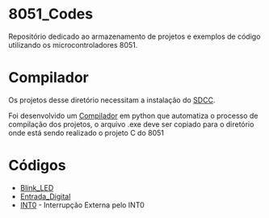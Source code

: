 # 8051_Codes
Repositório dedicado ao armazenamento de projetos e exemplos de código utilizando os microcontroladores 8051.

# Compilador
Os projetos desse diretório necessitam a instalação do [SDCC](https://sourceforge.net/projects/sdcc/files/). 

Foi desenvolvido um [Compilador](Compilador) em python que automatiza o processo de compilação dos projetos, o arquivo .exe deve ser copiado para o diretório onde está sendo realizado o projeto C do 8051

# Códigos
- [Blink_LED](Blink_LED)
- [Entrada_Digital](Entrada_Digital)
- [INT0](INT0_Interrupcao_Externa) - Interrupção Externa pelo INT0

